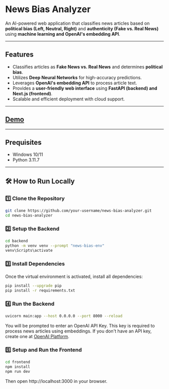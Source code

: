 # News Bias Analyzer

An AI-powered web application that classifies news articles based on **political bias (Left, Neutral, Right)** and **authenticity (Fake vs. Real News)** using **machine learning and OpenAI's embedding API**.

---

## Features
- Classifies articles as **Fake News vs. Real News** and determines **political bias**.
- Utilizes **Deep Neural Networks** for high-accuracy predictions.
- Leverages **OpenAI's embedding API** to process article text.
- Provides a **user-friendly web interface** using **FastAPI (backend) and Next.js (frontend)**.
- Scalable and efficient deployment with cloud support.

---

## [Demo](https://capstone-frontend-1-calculator5329-ethans-projects-becdb732.vercel.app/)


---

## Prequisites 
 - Windows 10/11
 - Python 3.11.7

---

## 🛠️ How to Run Locally

### 1️⃣ Clone the Repository
```bash
git clone https://github.com/your-username/news-bias-analyzer.git
cd news-bias-analyzer
```

### 2️⃣ Setup the Backend
```bash
cd backend
python -m venv venv --prompt "news-bias-env"
venv\Scripts\activate
```

### 3️⃣ Install Dependencies
Once the virtual environment is activated, install all dependencies:
```bash
pip install --upgrade pip
pip install -r requirements.txt
```

### 4️⃣ Run the Backend
```bash
uvicorn main:app --host 0.0.0.0 --port 8000 --reload
```
You will be prompted to enter an OpenAI API Key. This key is required to process news articles using embeddings.
If you don't have an API key, create one at [OpenAI Platform](https://platform.openai.com/).

### 5️⃣ Setup and Run the Frontend
```bash
cd frontend
npm install
npm run dev
```
Then open http://localhost:3000 in your browser.
